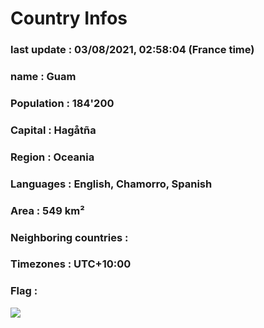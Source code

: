 # Country  Infos
### last update : 03/08/2021, 02:58:04 (France time)

### name : Guam
### Population : 184'200
### Capital : Hagåtña
### Region : Oceania
### Languages : English, Chamorro, Spanish
### Area : 549 km²
### Neighboring countries : 
### Timezones : UTC+10:00

### Flag :
![](https://restcountries.eu/data/gum.svg)